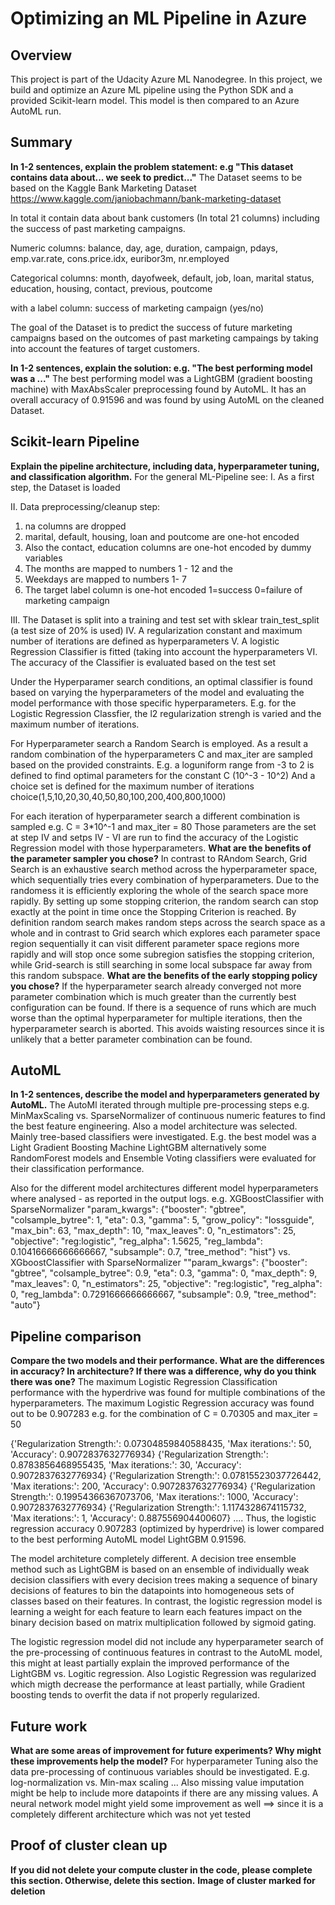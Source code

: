 # Optimizing an ML Pipeline in Azure

## Overview
This project is part of the Udacity Azure ML Nanodegree.
In this project, we build and optimize an Azure ML pipeline using the Python SDK and a provided Scikit-learn model.
This model is then compared to an Azure AutoML run.

## Summary
**In 1-2 sentences, explain the problem statement: e.g "This dataset contains data about... we seek to predict..."**
The Dataset seems to be based on the Kaggle Bank Marketing Dataset
https://www.kaggle.com/janiobachmann/bank-marketing-dataset

In total it contain data about bank customers (In total 21 columns) including the success of past marketing campaigns.

Numeric columns:
balance, day, age, duration, campaign, pdays, emp.var.rate, cons.price.idx, euribor3m, nr.employed

Categorical columns:
month, dayofweek, default, job, loan, marital status, education, housing, contact, previous, poutcome

with a label column: success of marketing campaign (yes/no)

The goal of the Dataset is to predict the success of future marketing campaigns based on the outcomes of past marketing campaings
by taking into account the features of target customers. 

**In 1-2 sentences, explain the solution: e.g. "The best performing model was a ..."**
The best performing model was a LightGBM (gradient boosting machine) with MaxAbsScaler preprocessing found by AutoML. 
It has an overall accuracy of 0.91596 and was found by using AutoML on the cleaned Dataset.

## Scikit-learn Pipeline
**Explain the pipeline architecture, including data, hyperparameter tuning, and classification algorithm.**
For the general ML-Pipeline see:
I. As a first step, the Dataset is loaded 

II. Data preprocessing/cleanup step:
1. na columns are dropped
2. marital, default, housing, loan and poutcome are one-hot encoded
3. Also the contact, education columns are one-hot encoded by dummy variables
4. The months are mapped to numbers 1 - 12 and the 
5. Weekdays are mapped to numbers 1- 7
6. The target label column is one-hot encoded 1=success 0=failure of marketing campaign

III. The Dataset is split into a training and test set with sklear train_test_split (a test size of 20%  is used)
IV. A regularization constant and maximum number of iterations are defined as hyperparameters
V. A logistic Regression Classifier is fitted (taking into account the hyperparameters
VI. The accuracy of the Classifier is evaluated based on the test set

Under the Hyperparamer search conditions, an optimal classifier is found based on varying the hyperparameters of the model and evaluating 
the model performance with those specific hyperparameters.
E.g. for the Logistic Regression Classfier, the l2 regularization strengh is varied and the maximum number of iterations. 

For Hyperparameter search a Random Search is employed. As a result a random combination of the hyperparameters C and max_iter are sampled
based on the provided constraints.
E.g. a loguniform range from -3 to 2 is defined to find optimal parameters for the constant C (10^-3 - 10^2)
And a choice set is defined for the maximum number of iterations choice(1,5,10,20,30,40,50,80,100,200,400,800,1000)

For each iteration of hyperparameter search a different combination is sampled e.g. C = 3*10^-1 and max_iter = 80
Those parameters are the set at step IV and setps IV - VI are run to find the accuracy of the Logistic Regression model with those hyperparameters. 
**What are the benefits of the parameter sampler you chose?**
In contrast to RAndom Search, Grid Search is an exhaustive search method across the hyperparameter space, which sequentially tries every combination of hyperparameters.
Due to the randomess it is efficiently exploring the whole of the search space more rapidly. By setting up some stopping criterion, the random search can stop exactly at 
the point in time once the Stopping Criterion is reached. By definition random search makes random steps across the search space as a whole and in contrast to 
Grid search which explores each parameter space region sequentially it can visit different parameter space regions more rapidly and will stop once some subregion satisfies the stopping criterion, while Grid-search is still searching in some local subspace far away from this random subspace.
**What are the benefits of the early stopping policy you chose?**
If the hyperparameter search already converged not more parameter combination which is much greater than the currently best configuration can be found.
If there is a sequence of runs which are much worse than the optimal hyperparameter for multiple iterations, then the hyperparameter search is aborted. 
This avoids waisting resources since it is unlikely that a better parameter combination can be found.


## AutoML
**In 1-2 sentences, describe the model and hyperparameters generated by AutoML.**
The AutoMl iterated through multiple pre-processing steps e.g. MinMaxScaling vs. SparseNormalizer of continuous numeric features to find the best feature engineering. 
Also a model architecture was selected. Mainly tree-based classifiers were investigated. E.g. the best model was a Light Gradient Boosting Machine LightGBM alternatively some 
RandomForest models and Ensemble Voting classifiers were evaluated for their classification performance. 

Also for the different model architectures different model hyperparameters where analysed - as reported in the output logs. 
e.g. XGBoostClassifier with SparseNormalizer
"param_kwargs": {"booster": "gbtree", "colsample_bytree": 1, "eta": 0.3, "gamma": 5, "grow_policy": "lossguide", "max_bin": 63, "max_depth": 10, "max_leaves": 0, "n_estimators": 25, "objective": "reg:logistic", "reg_alpha": 1.5625, "reg_lambda": 0.10416666666666667, "subsample": 0.7, "tree_method": "hist"}
vs. XGboostClassifier with SparseNormalizer
""param_kwargs": {"booster": "gbtree", "colsample_bytree": 0.9, "eta": 0.3, "gamma": 0, "max_depth": 9, "max_leaves": 0, "n_estimators": 25, "objective": "reg:logistic", "reg_alpha": 0, "reg_lambda": 0.7291666666666667, "subsample": 0.9, "tree_method": "auto"}

## Pipeline comparison
**Compare the two models and their performance. What are the differences in accuracy? In architecture? If there was a difference, why do you think there was one?**
The maximum Logistic Regression Classification performance with the hyperdrive was found for multiple combinations of the hyperparameters.
The maximum Logistic Regression accuracy was found out to be 0.907283 e.g. for the combination of C = 0.70305 and max_iter = 50

{'Regularization Strength:': 0.07304859840588435, 'Max iterations:': 50, 'Accuracy': 0.9072837632776934}
{'Regularization Strength:': 0.8783856468955435, 'Max iterations:': 30, 'Accuracy': 0.9072837632776934}
{'Regularization Strength:': 0.07815523037726442, 'Max iterations:': 200, 'Accuracy': 0.9072837632776934}
{'Regularization Strength:': 0.19954366367073706, 'Max iterations:': 1000, 'Accuracy': 0.9072837632776934}
{'Regularization Strength:': 1.1174328674115732, 'Max iterations:': 1, 'Accuracy': 0.887556904400607}
....
Thus, the logistic regression accuracy 0.907283 (optimized by hyperdrive) is lower compared to the best performing AutoML model LightGBM 0.91596. 

The model architeture completely different. A decision tree ensemble method such as LightGBM is based on an ensemble of individually weak decision classifiers 
with every decision trees making a sequence of binary decisions of features to bin the datapoints into homogeneous sets of classes based on their features.
In contrast, the logistic regression model is learning a weight for each feature to learn each features impact on the binary decision based on matrix multiplication followed by sigmoid gating. 

The logistic regression model did not include any hyperparameter search of the pre-processing of continuous features in contrast to the AutoML model, this might at least partially explain the improved performance of the LightGBM vs. Logitic regression. Also Logistic Regression was regularized which migth decrease the performance at least partially, while Gradient boosting tends to overfit the data if not properly regularized.

## Future work
**What are some areas of improvement for future experiments? Why might these improvements help the model?**
For hyperparameter Tuning also the data pre-processing of continuous variables should be investigated. E.g. log-normalization vs. Min-max scaling ...
Also missing value imputation might be help to include more datapoints if there are any missing values. 
A neural network model might yield some improvement as well ==> since it is a completely different architecture which was not yet tested

## Proof of cluster clean up
**If you did not delete your compute cluster in the code, please complete this section. Otherwise, delete this section.**
**Image of cluster marked for deletion**

